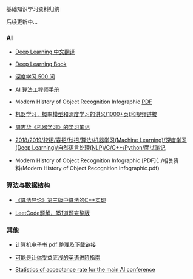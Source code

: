 基础知识学习资料归纳

后续更新中...

### AI

* [Deep Learning 中文翻译](https://github.com/exacity/deeplearningbook-chinese)

* [Deep Learning Book](http://www.deeplearningbook.org/)

* [深度学习 500 问](https://github.com/scutan90/DeepLearning-500-questions)

* [AI 算法工程师手册](http://www.huaxiaozhuan.com/)

* Modern History of Object Recognition Infographic [PDF]()
* [机器学习，概率模型和深度学习的讲义(1000+页)和视频链接](https://github.com/roboticcam/machine-learning-notes)

* [周志华《机器学习》的学习笔记](https://github.com/Vay-keen/Machine-learning-learning-notes)

* [2018/2019/校招/春招/秋招/算法/机器学习(Machine Learning)/深度学习(Deep Learning)/自然语言处理(NLP)/C/C++/Python/面试笔记](https://github.com/imhuay/Algorithm_Interview_Notes-Chinese)

*  Modern History of Object Recognition Infographic [PDF](../相关资料/Modern History of Object Recognition Infographic.pdf)

### 算法与数据结构

* [《算法导论》第三版中算法的C++实现](https://github.com/huaxz1986/cplusplus-_Implementation_Of_Introduction_to_Algorithms)

* [LeetCode题解，151道题完整版](https://github.com/soulmachine/leetcode)

### 其他
* [计算机电子书 pdf 整理及下载链接](https://github.com/woshibwt/it-ebooks-cn)

* [可能是让你受益匪浅的英语进阶指南](https://github.com/byoungd/English-level-up-tips-for-Chinese)

* [Statistics of acceptance rate for the main AI conference
](https://github.com/lixin4ever/Conference-Acceptance-Rate)

